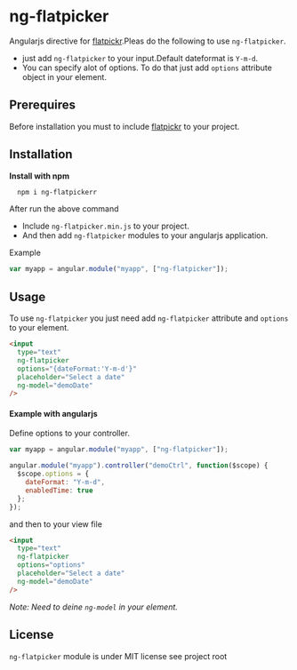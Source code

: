 <!-- Headings-->

# ng-flatpicker

Angularjs directive for [flatpickr](https://flatpickr.js.org/).Pleas do the following to use `ng-flatpicker`.

- just add `ng-flatpicker` to your input.Default dateformat is `Y-m-d`.
- You can specify alot of options. To do that just add `options` attribute object in your element.

## Prerequires

Before installation you must to include [flatpickr](https://flatpickr.js.org/) to your project.

## Installation

**Install with npm**

```bash
  npm i ng-flatpickerr
```

After run the above command

- Include `ng-flatpicker.min.js` to your project.
- And then add `ng-flatpicker` modules to your angularjs application.

Example

```javascript
var myapp = angular.module("myapp", ["ng-flatpicker"]);
```

## Usage

To use `ng-flatpicker` you just need add `ng-flatpicker` attribute and `options` to your element.

```html
<input
  type="text"
  ng-flatpicker
  options="{dateFormat:'Y-m-d'}"
  placeholder="Select a date"
  ng-model="demoDate"
/>
```

#### Example with angularjs

Define options to your controller.

```javascript
var myapp = angular.module("myapp", ["ng-flatpicker"]);

angular.module("myapp").controller("demoCtrl", function($scope) {
  $scope.options = {
    dateFormat: "Y-m-d",
    enabledTime: true
  };
});
```

and then to your view file

```html
<input
  type="text"
  ng-flatpicker
  options="options"
  placeholder="Select a date"
  ng-model="demoDate"
/>
```

_Note: Need to deine `ng-model` in your element._

## License

`ng-flatpicker` module is under MIT license see project root

